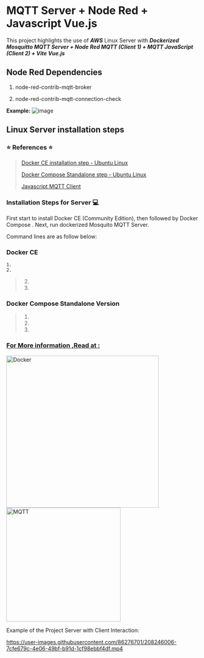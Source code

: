 # MQTT Server + Node Red + Javascript Vue.js
 This project highlights the use of __*AWS*__ Linux Server with __*Dockerized Mosquitto MQTT Server + Node Red MQTT (Client 1) + MQTT JavaScript (Client 2) + Vite Vue.js*__
 
## Node Red Dependencies
1.  node-red-contrib-mqtt-broker

2. node-red-contrib-mqtt-connection-check 

__Example:__
![image](https://user-images.githubusercontent.com/86276701/208245377-79878ba8-aba8-4da2-8da0-2a7b35d95e33.png)


## Linux Server installation steps

### :star: References :star:
>[Docker CE installation step - Ubuntu Linux ](https://docker-docs.netlify.app/install/linux/docker-ce/ubuntu/#prerequisites)
>
>[Docker Compose Standalone step - Ubuntu Linux](https://docs.docker.com/compose/install/other/)
>
>[Javascript MQTT Client](https://raw.githubusercontent.com/eclipse/paho.mqtt.javascript/master/src/paho-mqtt.js)



### Installation Steps for Server :computer:

First start to install Docker CE (Community Edition), then followed by Docker Compose . Next, run dockerized Mosquito MQTT Server. 


Command lines are as follow below:

### Docker CE 

    1.
    2.
> 2.
> 3.

### Docker Compose Standalone Version
> 1.
> 2.
> 3.
>
>
>
>
>
>


### <ins> For More information ,Read at :</ins>

<a href="https://docs.docker.com/">
        <img alt="Docker" src="https://user-images.githubusercontent.com/86276701/208244795-b01f5463-474b-4207-bbbe-b1cf1d771073.png" width="400" >
     </a>
<a href="https://github.com/eclipse/paho.mqtt.javascript">
        <img alt="MQTT" src="https://user-images.githubusercontent.com/86276701/208244592-3fede491-82ba-48fd-aa86-bdbf0011114c.png" width="300" >
     </a>

Example of the Project Server with Client Interaction:

https://user-images.githubusercontent.com/86276701/208246006-7cfe679c-4e06-49bf-b91d-1cf98ebbf4df.mp4


